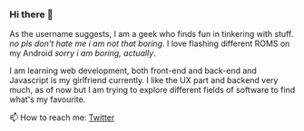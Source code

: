 ### Hi there 👋

<!--
**geeqib23/geeqib23** is a ✨ _special_ ✨ repository because its `README.md` (this file) appears on your GitHub profile.
-->

As the username suggests, I am a geek who finds fun in tinkering with stuff. *no pls don't hate me i am not that boring*.
I love flashing different ROMS on my Android *sorry i am boring, actually*.

I am learning web development, both front-end and back-end and Javascript is my girlfriend currently. I like the UX part and backend very much, as of now but I am trying to explore different fields of software to find what's my favourite.

📫 How to reach me: [Twitter](https://twitter.com/geeqib)

